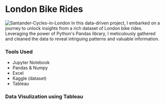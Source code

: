 # London Bike Rides
![Santander-Cycles-in-London](https://github.com/gitbykaran/London-Bikes-Data-Exploration-Cleaning-using-Pandas/assets/147580511/e5e332a8-1737-4b49-b44a-c5b21ee992ba)
In this data-driven project, I embarked on a journey to unlock insights from a rich dataset of London bike rides. Leveraging the power of Python's Pandas library, I meticulously gathered and cleaned the data to reveal intriguing patterns and valuable information.

### Tools Used
- Jupyter Notebook
- Pandas & Numpy
- Excel
- Kaggle (dataset)
- Tableau 

### Data Visulization using Tableau 
